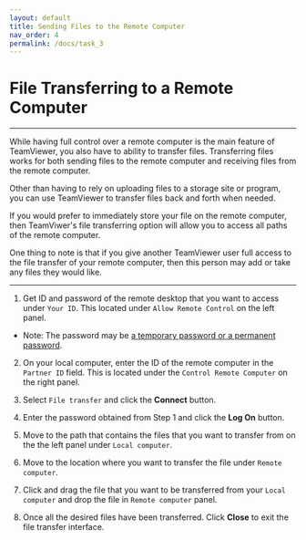 ```yaml
---
layout: default
title: Sending Files to the Remote Computer
nav_order: 4
permalink: /docs/task_3
---
```


# File Transferring to a Remote Computer

---

While having full control over a remote computer is the main feature of TeamViewer, you also have to ability to transfer files. Transferring files works for both sending files to the remote computer and receiving files from the remote computer.

Other than having to rely on uploading files to a storage site or program, you can use TeamViewer to transfer files back and forth when needed. 

If you would prefer to immediately store your file on the remote computer, then TeamViwer's file transferring option will allow you to access all paths of the remote computer.

One thing to note is that if you give another TeamViewer user full access to the file transfer of your remote computer, then this person may add or take any files they would like.

---

1. Get ID and password of the remote desktop that you want to access under `Your ID`. This located under `Allow Remote Control` on the left panel.
- Note: The password may be [a temporary password or a permanent password](https://bduong4.github.io/just-the-docs/docs/task_1/).

2. On your local computer, enter the ID of the remote computer in the `Partner ID` field. This is located under the `Control Remote Computer` on the right panel.

3. Select `File transfer` and click the **Connect** button.

4. Enter the password obtained from Step 1 and click the **Log On** button.

5. Move to the path that contains the files that you want to transfer from on the the left panel under `Local computer`.

6. Move to the location where you want to transfer the file under `Remote computer`.

7. Click and drag the file that you want to be transferred from your `Local computer` and drop the file in `Remote computer` panel.

8. Once all the desired files have been transferred. Click **Close** to exit the file transfer interface.
